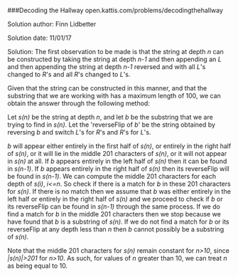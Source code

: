 ###Decoding the Hallway
open.kattis.com/problems/decodingthehallway

Solution author: Finn Lidbetter

Solution date: 11/01/17

Solution:
The first observation to be made is that the string at depth *n* can be constructed by taking the string at depth *n-1* and then appending an *L* and then appending the string at depth *n-1* reversed and with all *L*'s changed to *R*'s and all *R*'s changed to *L*'s.

Given that the string can be constructed in this manner, and that the substring that we are working with has a maximum length of 100, we can obtain the answer through the following method:

Let *s(n)* be the string at depth *n*, and let *b* be the substring that we are trying to find in *s(n)*. Let the 'reverseFlip of *b*' be the string obtained by reversing *b* and switch *L*'s for *R*'s and *R*'s for *L*'s.

*b* will appear either entirely in the first half of *s(n)*, or entirely in the right half of *s(n)*, or it will lie in the middle 201 characters of *s(n)*, or it will not appear in *s(n)* at all.
If *b* appears entirely in the left half of *s(n)* then it can be found in *s(n-1)*.
If *b* appears entirely in the right half of *s(n)* then its reverseFlip will be found in *s(n-1)*.
We can compute the middle 201 characters for each depth of *s(i)*, *i<=n*. 
So check if there is a match for *b* in these 201 characters for *s(n)*. 
If there is no match then we assume that *b* was either entirely in the left half or entirely in the right half of *s(n)* and we proceed to check if *b* or its reverseFlip can be found in *s(n-1)* through the same process.
If we do find a match for *b* in the middle 201 characters then we stop because we have found that *b* is a substring of *s(n)*.
If we do not find a match for *b* or its reverseFlip at any depth less than *n* then *b* cannot possibly be a substring of *s(n)*.

Note that the middle 201 characters for *s(n)* remain constant for *n>10*, since *|s(n)|>201* for *n>10*. As such, for values of *n* greater than 10, we can treat *n* as being equal to 10.
